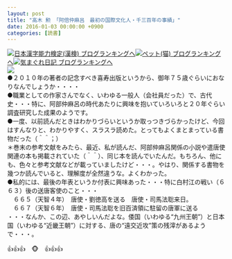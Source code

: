```yaml
---
layout: post
title: "高木 勲 「阿倍仲麻呂　最初の国際文化人・千三百年の事績」"
date: 2016-01-03 00:00:00 +0900
categories: [読書]
---
```


[![](/syuusyuu9701/assets/images/高木-勲-「阿倍仲麻呂-最初の国際文化人・千三百年の事績」-br_c_3028_1.gif)](http://blog.with2.net/link.php?1659096:3028 "日本漢字能力検定(漢検) ブログランキングへ")[日本漢字能力検定(漢検) ブログランキングへ](http://blog.with2.net/link.php?1659096:3028)[![](/syuusyuu9701/assets/images/高木-勲-「阿倍仲麻呂-最初の国際文化人・千三百年の事績」-br_c_1348_1.gif)](http://blog.with2.net/link.php?1659096:1348 "ペット(猫) ブログランキングへ")[ペット(猫) ブログランキングへ](http://blog.with2.net/link.php?1659096:1348)[![](/syuusyuu9701/assets/images/高木-勲-「阿倍仲麻呂-最初の国際文化人・千三百年の事績」-br_c_9257_1.gif)](http://blog.with2.net/link.php?1659096:9257 "気まぐれ日記 ブログランキングへ")[気まぐれ日記 ブログランキングへ](http://blog.with2.net/link.php?1659096:9257)  
![](/syuusyuu9701/assets/images/高木-勲-「阿倍仲麻呂-最初の国際文化人・千三百年の事績」-e5502e0ca742009bce3f41adb08effa9.png)  
●２０１０年の著者の記念すべき喜寿出版というから、御年７５歳ぐらいにおなりなんでしょうか・・・・  
●職業としての作家さんでなく、いわゆる一般人（会社員だった）で、古代史・・・特に、阿部仲麻呂の時代あたりに興味を抱いていろいろと２０年ぐらい調査研究した成果のようです。  
●一度、以前読んだときはわかりづらいというか取っつきづらかったけど、今回はすんなりと、わかりやすく、スラスラ読めた。とってもよくまとまっている書物だった（＾＾；）  
＊巻末の参考文献をみたら、最近、私が読んだ、阿部仲麻呂関係の小説や遣唐使関連の本も掲載されていた（＾＾）、同じ本を読んでいたんだ。もちろん、他にも、色々と参考文献などが載っていましたけど・・・。やはり、関係する書物を幾つか読んでいると、理解度が全然違うな。よくわかった。  
●私的には、最後の年表というか付表に興味あった・・・特に白村江の戦い（６６３）後の送唐客使のこと・・・  
　６６５（天智４年）　唐使・劉徳高を送る　唐使・司馬法聡来日。  
　６６７（天智６年）　唐使・司馬法聡を旧百済領に駐留の唐軍に送る  
・・・なんか、この辺、あやしいんだよな。倭国（いわゆる“九州王朝”）と日本国（いわゆる“近畿王朝”）に対する、唐の“遠交近攻”策の残滓があるようで・・・。  
  
👍👍👍　🐵　👍👍👍